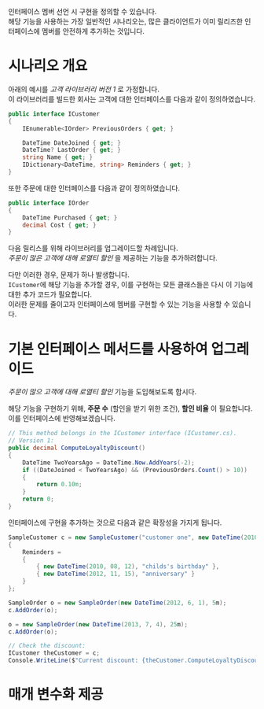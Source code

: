 인터페이스 멤버 선언 시 구현을 정의할 수 있습니다.           
해당 기능을 사용하는 가장 일반적인 시나리오는, 많은 클라이언트가 이미 릴리즈한 인터페이스에 멤버를 안전하게 추가하는 것입니다.           

# 시나리오 개요
아래의 예시를 _고객 라이브러리 버전 1_ 로 가정합니다.               
이 라이브러리를 빌드한 회사는 고객에 대한 인터페이스를 다음과 같이 정의하였습니다.        
```cs
public interface ICustomer
{
    IEnumerable<IOrder> PreviousOrders { get; }

    DateTime DateJoined { get; }
    DateTime? LastOrder { get; }
    string Name { get; }
    IDictionary<DateTime, string> Reminders { get; }
}
```
또한 주문에 대한 인터페이스를 다음과 같이 정의하였습니다.        
```cs
public interface IOrder
{
    DateTime Purchased { get; }
    decimal Cost { get; }
}
```

다음 릴리스를 위해 라이브러리를 업그레이드할 차례입니다.           
_주문이 많은 고객에 대해 로열티 할인_ 을 제공하는 기능을 추가하려합니다.              

다만 이러한 경우, 문제가 하나 발생합니다.      
`ICustomer`에 해당 기능을 추가할 경우, 이를 구현하는 모든 클래스들은 다시 이 기능에 대한 추가 코드가 필요합니다.        
이러한 문제를 줄이고자 인터페이스에 멤버를 구현할 수 있는 기능을 사용할 수 있습니다.     

# 기본 인터페이스 메서드를 사용하여 업그레이드
_주문이 많으 고객에 대해 로열티 할인_ 기능을 도입해보도록 합시다.                  

해당 기능을 구현하기 위해, **주문 수** (할인을 받기 위한 조건), **할인 비율** 이 필요합니다.         
이를 인터페이스에 반영해보겠습니다.              
```cs
// This method belongs in the ICustomer interface (ICustomer.cs).
// Version 1:
public decimal ComputeLoyaltyDiscount()
{
    DateTime TwoYearsAgo = DateTime.Now.AddYears(-2);
    if ((DateJoined < TwoYearsAgo) && (PreviousOrders.Count() > 10))
    {
        return 0.10m;
    }
    return 0;
}
```

인터페이스에 구현을 추가하는 것으로 다음과 같은 확장성을 가지게 됩니다.     
```cs
SampleCustomer c = new SampleCustomer("customer one", new DateTime(2010, 5, 31))
{
    Reminders =
    {
        { new DateTime(2010, 08, 12), "childs's birthday" },
        { new DateTime(2012, 11, 15), "anniversary" }
    }
};

SampleOrder o = new SampleOrder(new DateTime(2012, 6, 1), 5m);
c.AddOrder(o);

o = new SampleOrder(new DateTime(2013, 7, 4), 25m);
c.AddOrder(o);

// Check the discount:
ICustomer theCustomer = c;
Console.WriteLine($"Current discount: {theCustomer.ComputeLoyaltyDiscount()}");
```

# 매개 변수화 제공
